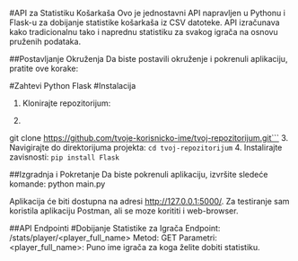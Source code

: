 #API za Statistiku Košarkaša
Ovo je jednostavni API napravljen u Pythonu i Flask-u za dobijanje statistike košarkaša iz CSV datoteke. API izračunava kako tradicionalnu tako i naprednu statistiku za svakog igrača na osnovu pruženih podataka.

##Postavljanje Okruženja
Da biste postavili okruženje i pokrenuli aplikaciju, pratite ove korake:

#Zahtevi
Python
Flask
#Instalacija
1. Klonirajte repozitorijum:
2. ```
git clone https://github.com/tvoje-korisnicko-ime/tvoj-repozitorijum.git```
3. Navigirajte do direktorijuma projekta:
```cd tvoj-repozitorijum```
4. Instalirajte zavisnosti:
```pip install Flask```

##Izgradnja i Pokretanje
Da biste pokrenuli aplikaciju, izvršite sledeće komande:
python main.py

Aplikacija će biti dostupna na adresi http://127.0.0.1:5000/. Za testiranje sam koristila aplikaciju Postman, ali se moze korititi i web-browser.

##API Endpointi
#Dobijanje Statistike za Igrača
Endpoint: /stats/player/<player_full_name>
Metod: GET
Parametri:
<player_full_name>: Puno ime igrača za koga želite dobiti statistiku.
